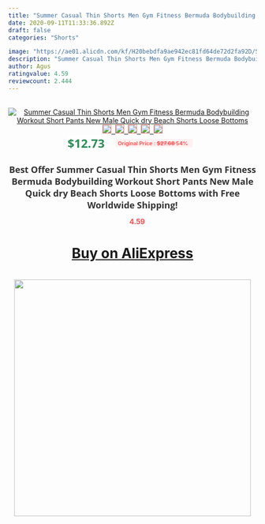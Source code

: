 ```yaml
---
title: "Summer Casual Thin Shorts Men Gym Fitness Bermuda Bodybuilding Workout Short Pants New Male Quick dry Beach Shorts Loose Bottoms"
date: 2020-09-11T11:33:36.892Z
draft: false
categories: "Shorts"

image: "https://ae01.alicdn.com/kf/H20bebdfa9ae942ec81fd64de72d2fa92D/Summer-Casual-Thin-Shorts-Men-Gym-Fitness-Bermuda-Bodybuilding-Workout-Short-Pants-New-Male-Quick-dry.jpg"
description: "Summer Casual Thin Shorts Men Gym Fitness Bermuda Bodybuilding Workout Short Pants New Male Quick dry Beach Shorts Loose Bottoms"
author: Agus
ratingvalue: 4.59
reviewcount: 2.444
---
```

<br>
<div style="text-align: center;">
<a href="https://s.click.aliexpress.com/e/_A1vgzX" target="_blank" rel="nofollow noopener noreferrer"><img alt="Summer Casual Thin Shorts Men Gym Fitness Bermuda Bodybuilding Workout Short Pants New Male Quick dry Beach Shorts Loose Bottoms" class="magnifier-image" src="https://ae01.alicdn.com/kf/H20bebdfa9ae942ec81fd64de72d2fa92D/Summer-Casual-Thin-Shorts-Men-Gym-Fitness-Bermuda-Bodybuilding-Workout-Short-Pants-New-Male-Quick-dry.jpg_640x640.jpg">
<br>
<img style="border:1px solid salmon" src="https://ae01.alicdn.com/kf/H20bebdfa9ae942ec81fd64de72d2fa92D/Summer-Casual-Thin-Shorts-Men-Gym-Fitness-Bermuda-Bodybuilding-Workout-Short-Pants-New-Male-Quick-dry.jpg_120x120.jpg">&nbsp;&nbsp;<img style="border:1px solid salmon" src="https://ae01.alicdn.com/kf/H7d12dea8b3d4496ba086d36142bf768fJ/Summer-Casual-Thin-Shorts-Men-Gym-Fitness-Bermuda-Bodybuilding-Workout-Short-Pants-New-Male-Quick-dry.jpg_120x120.jpg">&nbsp;&nbsp;<img style="border:1px solid salmon" src="https://ae01.alicdn.com/kf/H468895cd82224ce18bc4b370f51e89aer/Summer-Casual-Thin-Shorts-Men-Gym-Fitness-Bermuda-Bodybuilding-Workout-Short-Pants-New-Male-Quick-dry.jpg_120x120.jpg">&nbsp;&nbsp;<img style="border:1px solid salmon" src="https://ae01.alicdn.com/kf/Haf9ea33c44ec40338e1fd22223cfd50fA/Summer-Casual-Thin-Shorts-Men-Gym-Fitness-Bermuda-Bodybuilding-Workout-Short-Pants-New-Male-Quick-dry.jpg_120x120.jpg">&nbsp;&nbsp;<img style="border:1px solid salmon" src="https://ae01.alicdn.com/kf/H1636a5aea03e4965a070e3e8d7171ca3i/Summer-Casual-Thin-Shorts-Men-Gym-Fitness-Bermuda-Bodybuilding-Workout-Short-Pants-New-Male-Quick-dry.jpg_120x120.jpg"></a></div><br0>
<div style="text-align: center;"><span style="background-color: white; border: 0px; box-sizing: border-box; color: seagreen; display: inline-block; font-family: &quot;open sans&quot; , &quot;arial&quot; , &quot;helvetica&quot; , sans-serif , &quot;heiti&quot;; font-size: 24px; font-stretch: inherit; font-weight: 700; line-height: inherit; margin: 0px 10px 0px 0px; padding: 0px; vertical-align: middle;">$12.73 </span>
<span style="background: rgb(255 , 241 , 241); border-radius: 3px; border: 0px; box-sizing: border-box; color: #ff4747; display: inline-block; font-family: inherit; font-size: 12px; font-stretch: inherit; font-style: inherit; font-variant: inherit; font-weight: 600; line-height: inherit; margin: 0px; padding: 2px 5px; transform: scale(0.9); vertical-align: middle;">Original Price : <b style="text-decoration: line-through;">$27.68 </b> 54%&nbsp;&nbsp;</span></div>
<h1 style="color: #333333; display: inline-block; font-family: &quot;open sans&quot; , &quot;arial&quot; , &quot;helvetica&quot; , sans-serif , &quot;heiti&quot;; font-size: 18px; font-stretch: inherit; font-weight: 700; text-align: center;">Best Offer Summer Casual Thin Shorts Men Gym Fitness Bermuda Bodybuilding Workout Short Pants New Male Quick dry Beach Shorts Loose Bottoms with Free Worldwide Shipping!</h1>
<div style="color: #ff4747; text-align: center;">
<img src="https://4.bp.blogspot.com/-M0ZcTcb-5uY/XleCXlxnR4I/AAAAAAAAAEc/OrjgMkXV1oMQFaCRZj5HQwOCBcu3w1FegCPcBGAYYCw/s1600/star.png" style="height: 15px;">&nbsp;<b>4.59</b></div>
<div class="button_cont" align="center"><a class="buynow_a" href="https://s.click.aliexpress.com/e/_A1vgzX" target="_blank" rel="nofollow noopener noreferrer"><H1>Buy on AliExpress</H1></a></div><br>
<div class="separator" style="clear: both; text-align: center;">
<img src="https://lh3.googleusercontent.com/-pTy5HemUv9M/XlePHvY0dAI/AAAAAAAAAE4/0nX5iRUoIWY8eMW9Dpxeirr157OZliDIgCLcBGAsYHQ/s1600/badge.gif" width="480">
</div>
